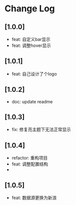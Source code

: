 # Change Log

## [1.0.0]

- feat: 自定义bar显示
- feat: 调整hover显示

## [1.0.1]

- feat: 自己设计了个logo

## [1.0.2]

- doc: update readme

## [1.0.3]

- fix: 修复亮主题下无法正常显示

## [1.0.4]

- refactor: 重构项目
- feat: 调整配置结构
- 
## [1.0.5]

- feat: 数据源更换为新浪

